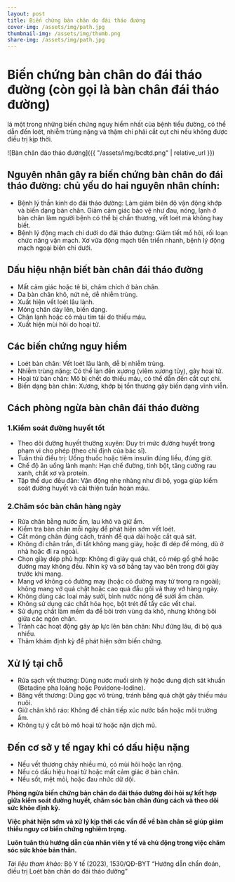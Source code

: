 ```yaml
---
layout: post
title: Biến chứng bàn chân do đái tháo đường
cover-img: /assets/img/path.jpg
thumbnail-img: /assets/img/thumb.png
share-img: /assets/img/path.jpg
---
```

# Biến chứng bàn chân do đái tháo đường (còn gọi là bàn chân đái tháo đường) 
là một trong những biến chứng nguy hiểm nhất của bệnh tiểu đường, có thể dẫn đến loét, nhiễm trùng nặng và thậm chí phải cắt cụt chi nếu không được điều trị kịp thời.

![Bàn chân đáo tháo đường]({{ "/assets/img/bcdtd.png" | relative_url }})

## Nguyên nhân gây ra biến chứng bàn chân do đái tháo đường: chủ yếu do hai nguyên nhân chính:
- Bệnh lý thần kinh do đái tháo đường: 
Làm giảm biên độ vận động khớp và biến dạng bàn chân.
Giảm cảm giác bảo vệ như đau, nóng, lạnh ở bàn chân làm người bệnh có thể bị chấn thương, vết loét mà không hay biết.
- Bệnh lý động mạch chi dưới do đái tháo đường:
Giảm tiết mồ hôi, rối loạn chức năng vận mạch.
Xơ vữa động mạch tiến triển nhanh, bệnh lý động mạch ngoại biên chi dưới.

## Dấu hiệu nhận biết bàn chân đái tháo đường
- Mất cảm giác hoặc tê bì, châm chích ở bàn chân.
- Da bàn chân khô, nứt nẻ, dễ nhiễm trùng.
- Xuất hiện vết loét lâu lành.
- Móng chân dày lên, biến dạng.
- Chân lạnh hoặc có màu tím tái do thiếu máu.
- Xuất hiện mùi hôi do hoại tử.

## Các biến chứng nguy hiểm
- Loét bàn chân: Vết loét lâu lành, dễ bị nhiễm trùng.
- Nhiễm trùng nặng: Có thể lan đến xương (viêm xương tủy), gây hoại tử.
- Hoại tử bàn chân: Mô bị chết do thiếu máu, có thể dẫn đến cắt cụt chi.
- Biến dạng bàn chân: Xương, khớp bị tổn thương gây biến dạng vĩnh viễn.

## Cách phòng ngừa bàn chân đái tháo đường

### 1.Kiểm soát đường huyết tốt
- Theo dõi đường huyết thường xuyên: Duy trì mức đường huyết trong phạm vi cho phép (theo chỉ định của bác sĩ).
- Tuân thủ điều trị: Uống thuốc hoặc tiêm insulin đúng liều, đúng giờ.
- Chế độ ăn uống lành mạnh: Hạn chế đường, tinh bột, tăng cường rau xanh, chất xơ và protein.
- Tập thể dục đều đặn: Vận động nhẹ nhàng như đi bộ, yoga giúp kiểm soát đường huyết và cải thiện tuần hoàn máu.

### 2.Chăm sóc bàn chân hàng ngày
- Rửa chân bằng nước ấm, lau khô và giữ ẩm.
- Kiểm tra bàn chân mỗi ngày để phát hiện sớm vết loét.
- Cắt móng chân đúng cách, tránh để quá dài hoặc cắt quá sát.
- Không đi chân trần, đi tất không mang giày, hoặc đi dép đế mỏng, dù ở nhà hoặc đi ra ngoài. 
- Chọn giày dép phù hợp: Không đi giày quá chật, có mép gồ ghề hoặc đường may không đều. Nhìn kỹ và sờ bằng tay vào bên trong đôi giày trước khi mang. 
- Mang vớ không có đường may (hoặc có đường may từ trong ra ngoài); không mang vớ quá chật hoặc cao quá đầu gối và thay vớ hàng ngày. 
- Không dùng các loại máy sưởi, bình nước nóng để sưởi ấm chân. 
- Không sử dụng các chất hóa học, bột trét để tẩy các vết chai. 
- Sử dụng chất làm mềm da để bôi trơn vùng da khô, nhưng không bôi giữa các ngón chân. 
- Tránh các hoạt động gây áp lực lên bàn chân: Như đứng lâu, đi bộ quá nhiều.
- Thăm khám định kỳ để phát hiện sớm biến chứng.

## Xử lý tại chỗ
- Rửa sạch vết thương: Dùng nước muối sinh lý hoặc dung dịch sát khuẩn (Betadine pha loãng hoặc Povidone-Iodine).
- Băng vết thương: Dùng gạc vô trùng, tránh băng quá chặt gây thiếu máu nuôi.
- Giữ chân khô ráo: Không để chân tiếp xúc nước bẩn hoặc môi trường ẩm.
- Không tự ý cắt bỏ mô hoại tử hoặc nặn dịch mủ.

## Đến cơ sở y tế ngay khi có dấu hiệu nặng
- Nếu vết thương chảy nhiều mủ, có mùi hôi hoặc lan rộng.
- Nếu có dấu hiệu hoại tử hoặc mất cảm giác ở bàn chân.
- Nếu sốt, mệt mỏi, hoặc đau nhức dữ dội.


**Phòng ngừa biến chứng bàn chân do đái tháo đường đòi hỏi sự kết hợp giữa kiểm soát đường huyết, chăm sóc bàn chân đúng cách và theo dõi sức khỏe định kỳ.**

**Việc phát hiện sớm và xử lý kịp thời các vấn đề về bàn chân sẽ giúp giảm thiểu nguy cơ biến chứng nghiêm trọng.**

**Luôn tuân thủ hướng dẫn của nhân viên y tế và chủ động trong việc chăm sóc sức khỏe bản thân.**

*Tài liệu tham khảo:* 
Bộ Y tế (2023), 1530/QĐ-BYT “Hướng dẫn chẩn đoán, điều trị Loét bàn chân do đái tháo đường”

